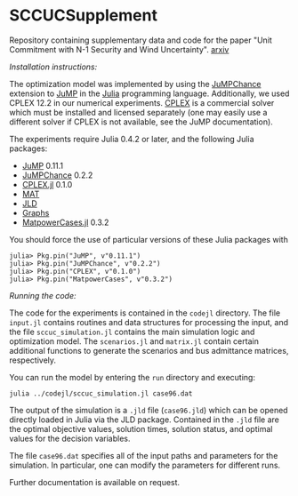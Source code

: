 # SCCUCSupplement
Repository containing supplementary data and code for the paper "Unit Commitment with N-1 Security and Wind Uncertainty". [arxiv](http://arxiv.org/abs/1602.00079)

*Installation instructions:*

The optimization model was implemented by using the [JuMPChance](https://github.com/mlubin/JuMPChance.jl) extension to [JuMP](https://github.com/JuliaOpt/JuMP.jl) in the [Julia](http://julialang.org/downloads/) programming language.
Additionally, we used CPLEX 12.2 in our numerical experiments. [CPLEX](https://www-01.ibm.com/software/commerce/optimization/cplex-optimizer/) is a commercial solver which must be installed and licensed separately (one may easily use a different solver if CPLEX is not available, see the JuMP documentation).

The experiments require Julia 0.4.2 or later, and the following Julia packages:
- [JuMP](https://github.com/JuliaOpt/JuMP.jl) 0.11.1
- [JuMPChance](https://github.com/mlubin/JuMPChance.jl) 0.2.2
- [CPLEX.jl](https://github.com/JuliaOpt/CPLEX.jl) 0.1.0
- [MAT](https://github.com/simonster/MAT.jl)
- [JLD](https://github.com/JuliaIO/JLD.jl)
- [Graphs](https://github.com/JuliaLang/Graphs.jl)
- [MatpowerCases.jl](https://github.com/kersulis/MatpowerCases.jl) 0.3.2

You should force the use of particular versions of these Julia packages with
```
julia> Pkg.pin("JuMP", v"0.11.1")
julia> Pkg.pin("JuMPChance", v"0.2.2")
julia> Pkg.pin("CPLEX", v"0.1.0")
julia> Pkg.pin("MatpowerCases", v"0.3.2")
```

*Running the code:*

The code for the experiments is contained in the ``codejl`` directory. The file ``input.jl`` contains routines and data structures for processing the input, and the file ``sccuc_simulation.jl`` contains the main simulation logic and optimization model. The ``scenarios.jl`` and ``matrix.jl`` contain certain additional functions to generate the scenarios and bus admittance matrices, respectively.

You can run the model by entering the ``run`` directory and executing:
```
julia ../codejl/sccuc_simulation.jl case96.dat
```

The output of the simulation is a ``.jld`` file (``case96.jld``) which can be opened directly loaded in Julia via the JLD package. Contained in the ``.jld`` file are the optimal objective values, solution times, solution status, and optimal values for the decision variables. 

The file ``case96.dat`` specifies all of the input paths and parameters for the simulation. In particular, one can modify the parameters for different runs.


Further documentation is available on request.